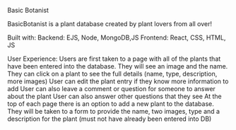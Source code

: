 Basic Botanist 

BasicBotanist is a plant database created by plant lovers from all over! 


Built with: 
Backend: EJS, Node, MongoDB,JS
Frontend: React, CSS, HTML, JS

User Experience: 
Users are first taken to a page with all of the plants that have been entered into the database. They will see an image and the name.
They can click on a plant to see the full details (name, type, description, more images)
User can edit the plant entry if they know more information to add
User can also leave a comment or question for someone to answer about the plant
    User can also answer other questions that they see
At the top of each page there is an option to add a new plant to the database. They will be taken to a form to provide the name, two images, type and a description for the plant (must not have already been entered into DB)

